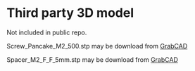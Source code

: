 # Third party 3D model

Not included in public repo.

Screw_Pancake_M2_500.stp may be download from [GrabCAD](https://grabcad.com)

Spacer_M2_F_F_5mm.stp may be download from [GrabCAD](https://grabcad.com)

